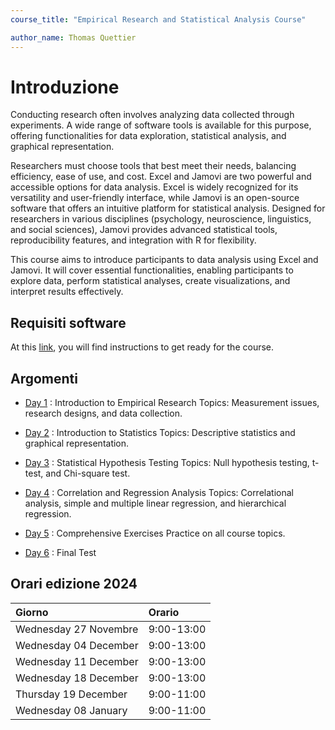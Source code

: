 ```yaml
---
course_title: "Empirical Research and Statistical Analysis Course"

author_name: Thomas Quettier
---
```


# Introduzione

Conducting research often involves analyzing data collected through experiments. A wide range of software tools is available for this purpose, offering functionalities for data exploration, statistical analysis, and graphical representation.

Researchers must choose tools that best meet their needs, balancing efficiency, ease of use, and cost. Excel and Jamovi are two powerful and accessible options for data analysis. Excel is widely recognized for its versatility and user-friendly interface, while Jamovi is an open-source software that offers an intuitive platform for statistical analysis. Designed for researchers in various disciplines (psychology, neuroscience, linguistics, and social sciences), Jamovi provides advanced statistical tools, reproducibility features, and integration with R for flexibility.

This course aims to introduce participants to data analysis using Excel and Jamovi. It will cover essential functionalities, enabling participants to explore data, perform statistical analyses, create visualizations, and interpret results effectively.
## Requisiti software

At this [link](Prepararsiperilcorso.md), you will find instructions to get ready for the course.
## Argomenti 

- [Day 1](day1.md) : Introduction to Empirical Research
Topics: Measurement issues, research designs, and data collection.

- [Day 2](day2.md) : Introduction to Statistics
Topics: Descriptive statistics and graphical representation.

- [Day 3](day3.md) : Statistical Hypothesis Testing
Topics: Null hypothesis testing, t-test, and Chi-square test.

- [Day 4](day4.md) : Correlation and Regression Analysis
Topics: Correlational analysis, simple and multiple linear regression, and hierarchical regression.

- [Day 5](day5.md) : Comprehensive Exercises
Practice on all course topics.

- [Day 6](day6.md) : Final Test

## Orari edizione 2024

| Giorno | Orario |
| :--- | :--- |
| Wednesday 27 Novembre | 9:00-13:00 |
| Wednesday 04 December | 9:00-13:00 |
| Wednesday 11 December | 9:00-13:00 |
| Wednesday 18 December | 9:00-13:00 |
| Thursday 19 December | 9:00-11:00 |
| Wednesday 08 January | 9:00-11:00 |
